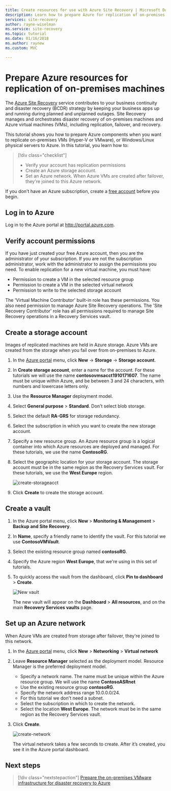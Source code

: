 ```yaml
---
title: Create resources for use with Azure Site Recovery | Microsoft Docs
description: Learn how to prepare Azure for replication of on-premises machines using the Azure Site Recovery service.
services: site-recovery
author: rayne-wiselman
ms.service: site-recovery
ms.topic: tutorial
ms.date: 01/16/2018
ms.author: raynew
ms.custom: MVC

---
```

# Prepare Azure resources for replication of on-premises machines

The [Azure Site Recovery](site-recovery-overview.md) service contributes to your business continuity and disaster recovery (BCDR) strategy by keeping your business apps up and running during planned and unplanned outages. Site Recovery manages and orchestrates disaster recovery of on-premises machines and Azure virtual machines (VMs), including replication, failover,
and recovery.

This tutorial shows you how to prepare Azure components when you want to replicate on-premises VMs (Hyper-V or VMware), or Windows/Linux physical servers to Azure. In this tutorial, you learn how to:

> [!div class="checklist"]
> * Verify your account has replication permissions
> * Create an Azure storage account.
> * Set an Azure network. When Azure VMs are created after failover, they're joined to this Azure network.

If you don't have an Azure subscription, create a [free account](https://azure.microsoft.com/pricing/free-trial/) before you begin.

## Log in to Azure

Log in to the Azure portal at http://portal.azure.com.

## Verify account permissions

If you have just created your free Azure account, then you are the administrator of your subscription. If you are not the subscription administrator, work with the administrator to assign
the permissions you need. To enable replication for a new virtual machine, you must have:

- Permission to create a VM in the selected resource group
- Permission to create a VM in the selected virtual network
- Permission to write to the selected storage account

The 'Virtual Machine Contributor' built-in role has these permissions. You also need permission to
manage Azure Site Recovery operations. The 'Site Recovery Contributor' role has all permissions
required to manage Site Recovery operations in a Recovery Services vault.

## Create a storage account

Images of replicated machines are held in Azure storage. Azure VMs are created from the storage
when you fail over from on-premises to Azure.

1. In the [Azure portal](https://portal.azure.com) menu, click **New** -> **Storage** -> **Storage account**.
2. In **Create storage account**, enter a name for the account. For these tutorials we will use the name **contosovmsacct1910171607**. The name must be unique within Azure, and be between 3 and 24
   characters, with numbers and lowercase letters only.
3. Use the **Resource Manager** deployment model.
4. Select **General purpose** > **Standard**. Don't select blob storage.
5. Select the default **RA-GRS** for storage redundancy.
6. Select the subscription in which you want to create the new storage account.
7. Specify a new resource group. An Azure resource group is a logical container into which Azure
   resources are deployed and managed. For these tutorials, we use the name **ContosoRG**.
8. Select the geographic location for your storage account. The storage account must be in the same
   region as the Recovery Services vault. For these tutorials, we use the **West Europe** region.

   ![create-storageacct](media/tutorial-prepare-azure/create-storageacct.png)

9. Click **Create** to create the storage account.

## Create a vault

1. In the Azure portal menu, click **New** > **Monitoring & Management** >
   **Backup and Site Recovery**.
2. In **Name**, specify a friendly name to identify the vault. For this tutorial we use **ContosoVMVault**.
3. Select the existing resource group named **contosoRG**.
4. Specify the Azure region **West Europe**, that we're using in this set of tutorials.
5. To quickly access the vault from the dashboard, click **Pin to dashboard** > **Create**.

   ![New vault](./media/tutorial-prepare-azure/new-vault-settings.png)

   The new vault will appear on the **Dashboard** > **All resources**, and on the main **Recovery Services vaults** page.

## Set up an Azure network

When Azure VMs are created from storage after failover, they're joined to this network.

1. In the [Azure portal](https://portal.azure.com) menu, click **New** > **Networking** >
   **Virtual network**
2. Leave **Resource Manager** selected as the deployment model. Resource Manager is the preferred
   deployment model.
   - Specify a network name. The name must be unique within the Azure resource group. We will use
     the name **ContosoASRnet**
   - Use the existing resource group **contosoRG**.
   - Specify the network address range 10.0.0.0/24.
   - For this tutorial we don't need a subnet.
   - Select the subscription in which to create the network.
   - Select the location **West Europe**. The network must be in the same region as the Recovery
     Services vault.
3. Click **Create**.

   ![create-network](media/tutorial-prepare-azure/create-network.png)

   The virtual network takes a few seconds to create. After it’s created, you see it in the Azure
   portal dashboard.

## Next steps

> [!div class="nextstepaction"]
> [Prepare the on-premises VMware infrastructure for disaster recovery to Azure](tutorial-prepare-on-premises-vmware.md)
